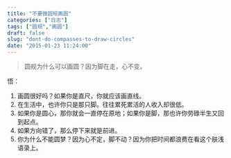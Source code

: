 ```yaml
---
title: "不要做圆规画圆"
categories: ["日志"]
tags: ["圆规","画圆"]
draft: false
slug: "dont-do-compasses-to-draw-circles"
date: "2015-01-23 11:24:00"
---
```


> 圆规为什么可以画圆？因为脚在走，心不变。

 悟：
 1. 画圆很好吗？如果你是直尺，你就应该画直线。
 2. 在生活中，也许你只是那只脚。往往累死累活的人收入却很低。
 3. 如果你是圆心，那你就会一直停在原地；如果你是脚，那也许你劳碌半生又回到起点。
 4. 如果方向错了，那么停下来就是前进。
 5. 你为什么不能圆梦？因为心不定，脚不动？因为你把时间都浪费在看这个肤浅语录上。
